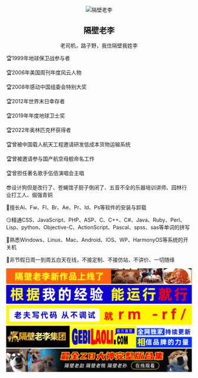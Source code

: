 <p align="center">
 <img width="130px" src="https://avatars.githubusercontent.com/u/82791304" align="center" alt="隔壁老李" />
 <h2 align="center">隔壁老李</h2>
 <p align="center">老司机，路子野，我住隔壁我姓李</p>
</p>
<p>🏆1999年地球保卫战参与者</p>
<p>🏆2006年美国周刊年度风云人物</p>
<p>🏆2008年感动中国组委会特别大奖</p>
<p>🏆2012年世界末日幸存者</p>
<p>🏆2019年年度地球卫士奖</p>
<p>🏆2022年奥林匹克杯获得者</p>
<p>🏆曾被中国载人航天工程邀请研发低成本货物运输系统</p>
<p>🏆曾被邀请参与国产航空母舰命名工作</p>
<p>🏆曾担任著名歌手伍佰演唱会主唱</p>
<p>😎设计狗但是改行了、苍蝇馆子厨子倒闭了、五音不全的乐器培训讲师、园林行业打工人、倔强青铜</p>  
<p>🤔擅长Ai、Fw、Fl、Br、Ae、Pr、Id、Ps等软件的安装与卸载</p>
<p>😏精通CSS、JavaScript、PHP、ASP、C、C++、C#、Java、Ruby、Perl、Lisp、python、Objective-C、ActionScript、Pascal、spss、sas等单词的拼写</p>
<p>🤗熟悉Windows、Linux、Mac、Android、IOS、WP、HarmonyOS等系统的开关机</p>
<p>🤔非节假日周一到周五白天在线，不接定制、不接仿站、不讲价、一切随缘</p>  
<p align="center">
  <img src="https://github.com/wzgbwxl/wzgbwxl/blob/main/images/1.gif" alt="隔壁老李"/>
  <img src="https://github.com/wzgbwxl/wzgbwxl/blob/main/images/2.gif" alt="隔壁老李"/>
  <img src="https://github.com/wzgbwxl/wzgbwxl/blob/main/images/3.gif" alt="隔壁老李"/>
  <img src="https://github.com/wzgbwxl/wzgbwxl/blob/main/images/4.gif" alt="隔壁老李"/>
  <img src="https://github.com/wzgbwxl/wzgbwxl/blob/main/images/5.gif" alt="隔壁老李"/>
</p>

